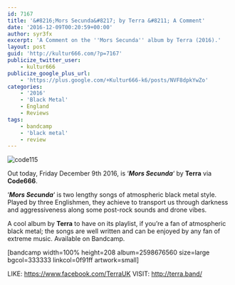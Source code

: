```yaml
---
id: 7167
title: '&#8216;Mors Secunda&#8217; by Terra &#8211; A Comment'
date: '2016-12-09T00:20:59+00:00'
author: syr3fx
excerpt: 'A Comment on the ''Mors Secunda'' album by Terra (2016).'
layout: post
guid: 'http://kultur666.com/?p=7167'
publicize_twitter_user:
    - kultur666
publicize_google_plus_url:
    - 'https://plus.google.com/+Kultur666-k6/posts/NVF8dpkYwZo'
categories:
    - '2016'
    - 'Black Metal'
    - England
    - Reviews
tags:
    - bandcamp
    - 'black metal'
    - review
---
```


![code115](http://localhost:8080/wp-content/uploads/2016/12/code115.jpg?w=680)

Out today, Friday December 9th 2016, is ‘***Mors Secunda***‘ by **Terra** via **Code666**.

‘***Mors Secunda***‘ is two lengthy songs of atmospheric black metal style. Played by three Englishmen, they achieve to transport us through darkness and aggressiveness along some post-rock sounds and drone vibes.

A cool album by **Terra** to have on its playlist, if you’re a fan of atmospheric black metal; the songs are well written and can be enjoyed by any fan of extreme music. Available on Bandcamp.

\[bandcamp width=100% height=208 album=2598676560 size=large bgcol=333333 linkcol=0f91ff artwork=small\]

LIKE: <https://www.facebook.com/TerraUK>
VISIT: <http://terra.band/>